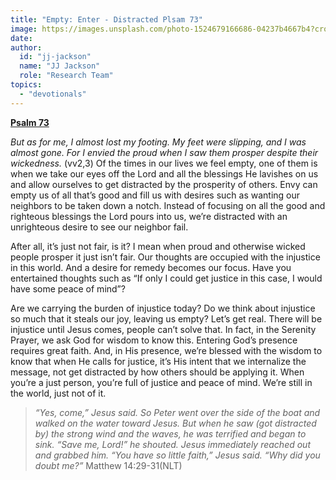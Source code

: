 ```yaml
---
title: "Empty: Enter - Distracted Plsam 73"
image: https://images.unsplash.com/photo-1524679166686-04237b4667b4?crop=entropy&cs=srgb&fm=jpg&ixid=MXw5NjYxfDB8MXxzZWFyY2h8M3x8c3Rvcm18ZW58MHx8fA&ixlib=rb-1.2.1&q=85
date:
author:
  id: "jj-jackson"
  name: "JJ Jackson"
  role: "Research Team"
topics:
  - "devotionals"
---
```

[**Psalm 73**][1]

_But as for me, I almost lost my footing. My feet were slipping, and I was almost gone. For I envied the proud when I saw them prosper despite their wickedness._ (vv2,3) Of the times in our lives we feel empty, one of them is when we take our eyes off the Lord and all the blessings He lavishes on us and allow ourselves to get distracted by the prosperity of others. Envy can empty us of all that’s good and fill us with desires such as wanting our neighbors to be taken down a notch. Instead of focusing on all the good and righteous blessings the Lord pours into us, we’re distracted with an unrighteous desire to see our neighbor fail.

After all, it’s just not fair, is it? I mean when proud and otherwise wicked people prosper it just isn’t fair. Our thoughts are occupied with the injustice in this world. And a desire for remedy becomes our focus. Have you entertained thoughts such as “If only I could get justice in this case, I would have some peace of mind”?

Are we carrying the burden of injustice today? Do we think about injustice so much that it steals our joy, leaving us empty? Let’s get real. There will be injustice until Jesus comes, people can’t solve that. In fact, in the Serenity Prayer, we ask God for wisdom to know this. Entering God’s presence requires great faith. And, in His presence, we’re blessed with the wisdom to know that when He calls for justice, it’s His intent that we internalize the message, not get distracted by how others should be applying it. When you’re a just person, you’re full of justice and peace of mind. We’re still in the world, just not of it.

> _“Yes, come,” Jesus said. So Peter went over the side of the boat and walked on the water toward Jesus. But when he saw (got distracted by) the strong wind and the waves, he was terrified and began to sink. “Save me, Lord!” he shouted. Jesus immediately reached out and grabbed him. “You have so little faith,” Jesus said. “Why did you doubt me?”_ Matthew 14:29-31(NLT)

[1]: https://biblehub.com/nlt/psalms/73.htm
